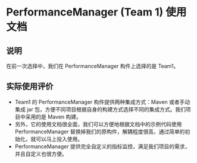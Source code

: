 # PerformanceManager (Team 1) 使用文档

## 说明
在前一次选择中，我们在 PerformanceManager 构件上选择的是 Team1。

## 实际使用评价
- Team1 的 PerformanceManager 构件提供两种集成方式：Maven 或者手动集成 jar 包，方便不同项目根据自身的构建方式选择不同的集成方式。我们项目中采用的是 Maven 构建。
- 另外，它的使用文档很全面，我们可以方便地根据文档中的示例代码使用 PerformanceManager 替换掉我们的原构件，解耦程度很高，通过简单的初始化，就可以马上投入使用。
-  PerformanceManager 提供完全自定义的指标监控，满足我们项目的需求，并且自定义也很方便。



